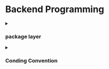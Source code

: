 # Backend Programming

<details>
  <summary>
  <h3>package layer</h3>
  </summary>
  <img width="526" alt="image" src="https://user-images.githubusercontent.com/11516889/195201905-7cd47530-fee5-473d-a3b4-884ce43aefb7.png">
  </br>
   <h4>feature 별로 구분</h4>
  </details>

<details>
  <summary>
  <h3>
  Conding Convention
  </h3>
  </summary>
  <a href="https://naver.github.io/hackday-conventions-java/#encoding-utf8">캠퍼스 핵데이 코딩 컨벤션</a>
</details>


